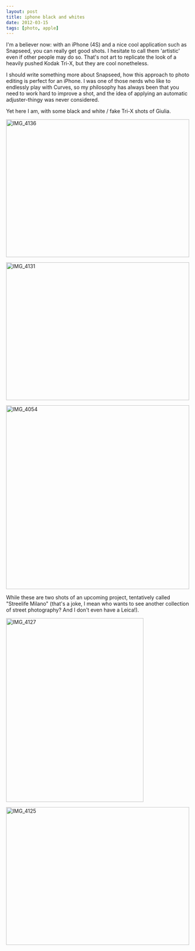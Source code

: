 ```yaml
---
layout: post
title: iphone black and whites
date: 2012-03-15
tags: [photo, apple]
---
```

 

I'm a believer now: with an iPhone (4S) and a nice cool application such as Snapseed, you can really get good shots. I hesitate to call them 'artistic' even if other people may do so. That's not art to replicate the look of a heavily pushed Kodak Tri-X, but they are cool nonetheless.

I should write something more about Snapseed, how this approach to photo editing is perfect for an iPhone.  I was one of those nerds who like to endlessly play with Curves, so my philosophy has always been that you need to work hard to improve a shot, and the idea of applying an automatic adjuster-thingy was never considered. 

Yet here I am, with some black and white / fake Tri-X shots of Giulia.

<a href="http://www.flickr.com/photos/aadm/6983344749/" title="IMG_4136 by aadm, on Flickr"><img src="http://farm8.staticflickr.com/7187/6983344749_1c64baf54e.jpg" width="500" height="375" alt="IMG_4136"></a>

<a href="http://www.flickr.com/photos/aadm/6983336813/" title="IMG_4131 by aadm, on Flickr"><img src="http://farm8.staticflickr.com/7044/6983336813_210d1e91dd.jpg" width="500" height="375" alt="IMG_4131"></a>

<a href="http://www.flickr.com/photos/aadm/6983337201/" title="IMG_4054 by aadm, on Flickr"><img src="http://farm8.staticflickr.com/7197/6983337201_367a41eaaf.jpg" width="500" height="500" alt="IMG_4054"></a>

While these are two shots of an upcoming project, tentatively called "Streelife Milano" (that's a joke, I mean who wants to see another collection of street photography? And I don't even have a Leica!).

<a href="http://www.flickr.com/photos/aadm/6983335843/" title="IMG_4127 by aadm, on Flickr"><img src="http://farm8.staticflickr.com/7189/6983335843_1cc9e8582b.jpg" width="375" height="500" alt="IMG_4127"></a>

<a href="http://www.flickr.com/photos/aadm/6837212106/" title="IMG_4125 by aadm, on Flickr"><img src="http://farm8.staticflickr.com/7178/6837212106_ed0b3bedcd.jpg" width="500" height="375" alt="IMG_4125"></a>
